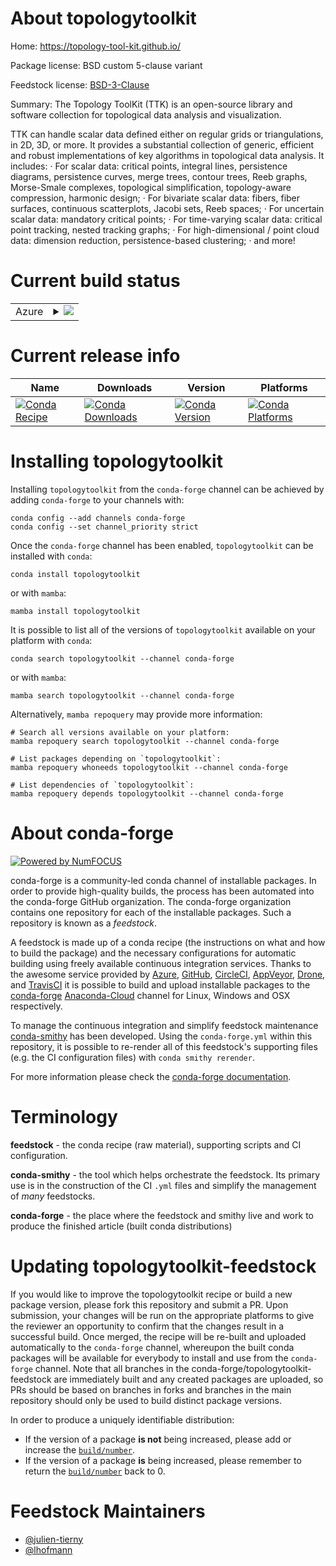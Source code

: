 About topologytoolkit
=====================

Home: https://topology-tool-kit.github.io/

Package license: BSD custom 5-clause variant

Feedstock license: [BSD-3-Clause](https://github.com/conda-forge/topologytoolkit-feedstock/blob/main/LICENSE.txt)

Summary: The Topology ToolKit (TTK) is an open-source library and software collection for topological data analysis and visualization.


TTK can handle scalar data defined either on regular grids or
triangulations, in 2D, 3D, or more. It provides a substantial collection
of generic, efficient and robust implementations of key algorithms in
topological data analysis. It includes:
· For scalar data: critical points, integral lines, persistence diagrams,
  persistence curves, merge trees, contour trees, Reeb graphs, Morse-Smale
  complexes, topological simplification, topology-aware compression,
  harmonic design;
· For bivariate scalar data: fibers, fiber surfaces, continuous
  scatterplots, Jacobi sets, Reeb spaces;
· For uncertain scalar data: mandatory critical points;
· For time-varying scalar data: critical point tracking, nested tracking
  graphs;
· For high-dimensional / point cloud data: dimension reduction,
  persistence-based clustering;
· and more!


Current build status
====================


<table>
    
  <tr>
    <td>Azure</td>
    <td>
      <details>
        <summary>
          <a href="https://dev.azure.com/conda-forge/feedstock-builds/_build/latest?definitionId=7639&branchName=main">
            <img src="https://dev.azure.com/conda-forge/feedstock-builds/_apis/build/status/topologytoolkit-feedstock?branchName=main">
          </a>
        </summary>
        <table>
          <thead><tr><th>Variant</th><th>Status</th></tr></thead>
          <tbody><tr>
              <td>linux_64_TTK_WITH_PARAVIEWFalsenumpy1.20python3.8.____cpython</td>
              <td>
                <a href="https://dev.azure.com/conda-forge/feedstock-builds/_build/latest?definitionId=7639&branchName=main">
                  <img src="https://dev.azure.com/conda-forge/feedstock-builds/_apis/build/status/topologytoolkit-feedstock?branchName=main&jobName=linux&configuration=linux%20linux_64_TTK_WITH_PARAVIEWFalsenumpy1.20python3.8.____cpython" alt="variant">
                </a>
              </td>
            </tr><tr>
              <td>linux_64_TTK_WITH_PARAVIEWFalsenumpy1.20python3.9.____cpython</td>
              <td>
                <a href="https://dev.azure.com/conda-forge/feedstock-builds/_build/latest?definitionId=7639&branchName=main">
                  <img src="https://dev.azure.com/conda-forge/feedstock-builds/_apis/build/status/topologytoolkit-feedstock?branchName=main&jobName=linux&configuration=linux%20linux_64_TTK_WITH_PARAVIEWFalsenumpy1.20python3.9.____cpython" alt="variant">
                </a>
              </td>
            </tr><tr>
              <td>linux_64_TTK_WITH_PARAVIEWFalsenumpy1.21python3.10.____cpython</td>
              <td>
                <a href="https://dev.azure.com/conda-forge/feedstock-builds/_build/latest?definitionId=7639&branchName=main">
                  <img src="https://dev.azure.com/conda-forge/feedstock-builds/_apis/build/status/topologytoolkit-feedstock?branchName=main&jobName=linux&configuration=linux%20linux_64_TTK_WITH_PARAVIEWFalsenumpy1.21python3.10.____cpython" alt="variant">
                </a>
              </td>
            </tr><tr>
              <td>linux_64_TTK_WITH_PARAVIEWTruenumpy1.20python3.8.____cpython</td>
              <td>
                <a href="https://dev.azure.com/conda-forge/feedstock-builds/_build/latest?definitionId=7639&branchName=main">
                  <img src="https://dev.azure.com/conda-forge/feedstock-builds/_apis/build/status/topologytoolkit-feedstock?branchName=main&jobName=linux&configuration=linux%20linux_64_TTK_WITH_PARAVIEWTruenumpy1.20python3.8.____cpython" alt="variant">
                </a>
              </td>
            </tr><tr>
              <td>linux_64_TTK_WITH_PARAVIEWTruenumpy1.20python3.9.____cpython</td>
              <td>
                <a href="https://dev.azure.com/conda-forge/feedstock-builds/_build/latest?definitionId=7639&branchName=main">
                  <img src="https://dev.azure.com/conda-forge/feedstock-builds/_apis/build/status/topologytoolkit-feedstock?branchName=main&jobName=linux&configuration=linux%20linux_64_TTK_WITH_PARAVIEWTruenumpy1.20python3.9.____cpython" alt="variant">
                </a>
              </td>
            </tr><tr>
              <td>linux_64_TTK_WITH_PARAVIEWTruenumpy1.21python3.10.____cpython</td>
              <td>
                <a href="https://dev.azure.com/conda-forge/feedstock-builds/_build/latest?definitionId=7639&branchName=main">
                  <img src="https://dev.azure.com/conda-forge/feedstock-builds/_apis/build/status/topologytoolkit-feedstock?branchName=main&jobName=linux&configuration=linux%20linux_64_TTK_WITH_PARAVIEWTruenumpy1.21python3.10.____cpython" alt="variant">
                </a>
              </td>
            </tr><tr>
              <td>osx_64_TTK_WITH_PARAVIEWFalsenumpy1.20python3.8.____cpython</td>
              <td>
                <a href="https://dev.azure.com/conda-forge/feedstock-builds/_build/latest?definitionId=7639&branchName=main">
                  <img src="https://dev.azure.com/conda-forge/feedstock-builds/_apis/build/status/topologytoolkit-feedstock?branchName=main&jobName=osx&configuration=osx%20osx_64_TTK_WITH_PARAVIEWFalsenumpy1.20python3.8.____cpython" alt="variant">
                </a>
              </td>
            </tr><tr>
              <td>osx_64_TTK_WITH_PARAVIEWFalsenumpy1.20python3.9.____cpython</td>
              <td>
                <a href="https://dev.azure.com/conda-forge/feedstock-builds/_build/latest?definitionId=7639&branchName=main">
                  <img src="https://dev.azure.com/conda-forge/feedstock-builds/_apis/build/status/topologytoolkit-feedstock?branchName=main&jobName=osx&configuration=osx%20osx_64_TTK_WITH_PARAVIEWFalsenumpy1.20python3.9.____cpython" alt="variant">
                </a>
              </td>
            </tr><tr>
              <td>osx_64_TTK_WITH_PARAVIEWFalsenumpy1.21python3.10.____cpython</td>
              <td>
                <a href="https://dev.azure.com/conda-forge/feedstock-builds/_build/latest?definitionId=7639&branchName=main">
                  <img src="https://dev.azure.com/conda-forge/feedstock-builds/_apis/build/status/topologytoolkit-feedstock?branchName=main&jobName=osx&configuration=osx%20osx_64_TTK_WITH_PARAVIEWFalsenumpy1.21python3.10.____cpython" alt="variant">
                </a>
              </td>
            </tr><tr>
              <td>osx_64_TTK_WITH_PARAVIEWTruenumpy1.20python3.8.____cpython</td>
              <td>
                <a href="https://dev.azure.com/conda-forge/feedstock-builds/_build/latest?definitionId=7639&branchName=main">
                  <img src="https://dev.azure.com/conda-forge/feedstock-builds/_apis/build/status/topologytoolkit-feedstock?branchName=main&jobName=osx&configuration=osx%20osx_64_TTK_WITH_PARAVIEWTruenumpy1.20python3.8.____cpython" alt="variant">
                </a>
              </td>
            </tr><tr>
              <td>osx_64_TTK_WITH_PARAVIEWTruenumpy1.20python3.9.____cpython</td>
              <td>
                <a href="https://dev.azure.com/conda-forge/feedstock-builds/_build/latest?definitionId=7639&branchName=main">
                  <img src="https://dev.azure.com/conda-forge/feedstock-builds/_apis/build/status/topologytoolkit-feedstock?branchName=main&jobName=osx&configuration=osx%20osx_64_TTK_WITH_PARAVIEWTruenumpy1.20python3.9.____cpython" alt="variant">
                </a>
              </td>
            </tr><tr>
              <td>osx_64_TTK_WITH_PARAVIEWTruenumpy1.21python3.10.____cpython</td>
              <td>
                <a href="https://dev.azure.com/conda-forge/feedstock-builds/_build/latest?definitionId=7639&branchName=main">
                  <img src="https://dev.azure.com/conda-forge/feedstock-builds/_apis/build/status/topologytoolkit-feedstock?branchName=main&jobName=osx&configuration=osx%20osx_64_TTK_WITH_PARAVIEWTruenumpy1.21python3.10.____cpython" alt="variant">
                </a>
              </td>
            </tr><tr>
              <td>win_64_TTK_WITH_PARAVIEWFalsenumpy1.20python3.8.____cpython</td>
              <td>
                <a href="https://dev.azure.com/conda-forge/feedstock-builds/_build/latest?definitionId=7639&branchName=main">
                  <img src="https://dev.azure.com/conda-forge/feedstock-builds/_apis/build/status/topologytoolkit-feedstock?branchName=main&jobName=win&configuration=win%20win_64_TTK_WITH_PARAVIEWFalsenumpy1.20python3.8.____cpython" alt="variant">
                </a>
              </td>
            </tr><tr>
              <td>win_64_TTK_WITH_PARAVIEWFalsenumpy1.20python3.9.____cpython</td>
              <td>
                <a href="https://dev.azure.com/conda-forge/feedstock-builds/_build/latest?definitionId=7639&branchName=main">
                  <img src="https://dev.azure.com/conda-forge/feedstock-builds/_apis/build/status/topologytoolkit-feedstock?branchName=main&jobName=win&configuration=win%20win_64_TTK_WITH_PARAVIEWFalsenumpy1.20python3.9.____cpython" alt="variant">
                </a>
              </td>
            </tr><tr>
              <td>win_64_TTK_WITH_PARAVIEWFalsenumpy1.21python3.10.____cpython</td>
              <td>
                <a href="https://dev.azure.com/conda-forge/feedstock-builds/_build/latest?definitionId=7639&branchName=main">
                  <img src="https://dev.azure.com/conda-forge/feedstock-builds/_apis/build/status/topologytoolkit-feedstock?branchName=main&jobName=win&configuration=win%20win_64_TTK_WITH_PARAVIEWFalsenumpy1.21python3.10.____cpython" alt="variant">
                </a>
              </td>
            </tr>
          </tbody>
        </table>
      </details>
    </td>
  </tr>
</table>

Current release info
====================

| Name | Downloads | Version | Platforms |
| --- | --- | --- | --- |
| [![Conda Recipe](https://img.shields.io/badge/recipe-topologytoolkit-green.svg)](https://anaconda.org/conda-forge/topologytoolkit) | [![Conda Downloads](https://img.shields.io/conda/dn/conda-forge/topologytoolkit.svg)](https://anaconda.org/conda-forge/topologytoolkit) | [![Conda Version](https://img.shields.io/conda/vn/conda-forge/topologytoolkit.svg)](https://anaconda.org/conda-forge/topologytoolkit) | [![Conda Platforms](https://img.shields.io/conda/pn/conda-forge/topologytoolkit.svg)](https://anaconda.org/conda-forge/topologytoolkit) |

Installing topologytoolkit
==========================

Installing `topologytoolkit` from the `conda-forge` channel can be achieved by adding `conda-forge` to your channels with:

```
conda config --add channels conda-forge
conda config --set channel_priority strict
```

Once the `conda-forge` channel has been enabled, `topologytoolkit` can be installed with `conda`:

```
conda install topologytoolkit
```

or with `mamba`:

```
mamba install topologytoolkit
```

It is possible to list all of the versions of `topologytoolkit` available on your platform with `conda`:

```
conda search topologytoolkit --channel conda-forge
```

or with `mamba`:

```
mamba search topologytoolkit --channel conda-forge
```

Alternatively, `mamba repoquery` may provide more information:

```
# Search all versions available on your platform:
mamba repoquery search topologytoolkit --channel conda-forge

# List packages depending on `topologytoolkit`:
mamba repoquery whoneeds topologytoolkit --channel conda-forge

# List dependencies of `topologytoolkit`:
mamba repoquery depends topologytoolkit --channel conda-forge
```


About conda-forge
=================

[![Powered by
NumFOCUS](https://img.shields.io/badge/powered%20by-NumFOCUS-orange.svg?style=flat&colorA=E1523D&colorB=007D8A)](https://numfocus.org)

conda-forge is a community-led conda channel of installable packages.
In order to provide high-quality builds, the process has been automated into the
conda-forge GitHub organization. The conda-forge organization contains one repository
for each of the installable packages. Such a repository is known as a *feedstock*.

A feedstock is made up of a conda recipe (the instructions on what and how to build
the package) and the necessary configurations for automatic building using freely
available continuous integration services. Thanks to the awesome service provided by
[Azure](https://azure.microsoft.com/en-us/services/devops/), [GitHub](https://github.com/),
[CircleCI](https://circleci.com/), [AppVeyor](https://www.appveyor.com/),
[Drone](https://cloud.drone.io/welcome), and [TravisCI](https://travis-ci.com/)
it is possible to build and upload installable packages to the
[conda-forge](https://anaconda.org/conda-forge) [Anaconda-Cloud](https://anaconda.org/)
channel for Linux, Windows and OSX respectively.

To manage the continuous integration and simplify feedstock maintenance
[conda-smithy](https://github.com/conda-forge/conda-smithy) has been developed.
Using the ``conda-forge.yml`` within this repository, it is possible to re-render all of
this feedstock's supporting files (e.g. the CI configuration files) with ``conda smithy rerender``.

For more information please check the [conda-forge documentation](https://conda-forge.org/docs/).

Terminology
===========

**feedstock** - the conda recipe (raw material), supporting scripts and CI configuration.

**conda-smithy** - the tool which helps orchestrate the feedstock.
                   Its primary use is in the construction of the CI ``.yml`` files
                   and simplify the management of *many* feedstocks.

**conda-forge** - the place where the feedstock and smithy live and work to
                  produce the finished article (built conda distributions)


Updating topologytoolkit-feedstock
==================================

If you would like to improve the topologytoolkit recipe or build a new
package version, please fork this repository and submit a PR. Upon submission,
your changes will be run on the appropriate platforms to give the reviewer an
opportunity to confirm that the changes result in a successful build. Once
merged, the recipe will be re-built and uploaded automatically to the
`conda-forge` channel, whereupon the built conda packages will be available for
everybody to install and use from the `conda-forge` channel.
Note that all branches in the conda-forge/topologytoolkit-feedstock are
immediately built and any created packages are uploaded, so PRs should be based
on branches in forks and branches in the main repository should only be used to
build distinct package versions.

In order to produce a uniquely identifiable distribution:
 * If the version of a package **is not** being increased, please add or increase
   the [``build/number``](https://docs.conda.io/projects/conda-build/en/latest/resources/define-metadata.html#build-number-and-string).
 * If the version of a package **is** being increased, please remember to return
   the [``build/number``](https://docs.conda.io/projects/conda-build/en/latest/resources/define-metadata.html#build-number-and-string)
   back to 0.

Feedstock Maintainers
=====================

* [@julien-tierny](https://github.com/julien-tierny/)
* [@lhofmann](https://github.com/lhofmann/)

